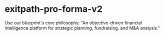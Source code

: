 # exitpath-pro-forma-v2
Use our blueprint's core philosophy: "An objective-driven financial intelligence platform for strategic planning, fundraising, and M&amp;A analysis."
